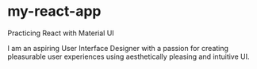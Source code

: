 # my-react-app
Practicing React with Material UI

I am an aspiring User Interface Designer with a passion for creating pleasurable user experiences using aesthetically pleasing and intuitive UI.
